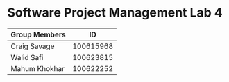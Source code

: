 <h1>Software Project Management Lab 4 </h1>



Group Members |  ID
------------ | -------------
Craig Savage | 100615968
Walid Safi | 100623815
Mahum Khokhar | 100622252

